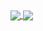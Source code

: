 <div>
 <a href = "https://github.com/anuraghazra/github-readme-stats" target="_blank">
  <img align="center" src = "https://github-readme-stats.vercel.app/api?username=kt474&theme=buefy&show_icons=true&hide_border=true&hide_rank=true"/>
 </a>
 <a href = "https://github.com/DenverCoder1/github-readme-streak-stats" target="_blank">
  <img align="center" src="https://streak-stats.demolab.com?user=kt474&theme=buefy&hide_border=true"/>
 <a/>
 </div>
   

